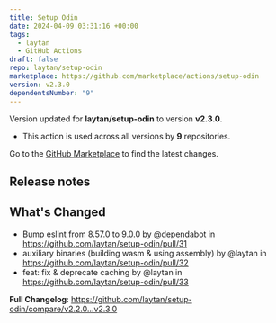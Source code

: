 ```yaml
---
title: Setup Odin
date: 2024-04-09 03:31:16 +00:00
tags:
  - laytan
  - GitHub Actions
draft: false
repo: laytan/setup-odin
marketplace: https://github.com/marketplace/actions/setup-odin
version: v2.3.0
dependentsNumber: "9"
---
```



Version updated for **laytan/setup-odin** to version **v2.3.0**.
- This action is used across all versions by **9** repositories.

Go to the [GitHub Marketplace](https://github.com/marketplace/actions/setup-odin) to find the latest changes.

## Release notes

## What's Changed
* Bump eslint from 8.57.0 to 9.0.0 by @dependabot in https://github.com/laytan/setup-odin/pull/31
* auxiliary binaries (building wasm & using assembly) by @laytan in https://github.com/laytan/setup-odin/pull/32
* feat: fix & deprecate caching by @laytan in https://github.com/laytan/setup-odin/pull/33


**Full Changelog**: https://github.com/laytan/setup-odin/compare/v2.2.0...v2.3.0
